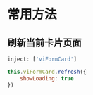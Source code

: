 # 常用方法

## 刷新当前卡片页面
```js
inject: ['viFormCard']

this.viFormCard.refresh({
  	showLoading: true
})
```